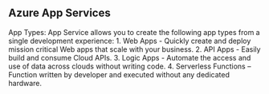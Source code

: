 ## Azure App Services

App Types:
	App Service allows you to create the following app types from a single development experience:
	1.	Web Apps - Quickly create and deploy mission critical Web apps that scale with your business.
	2.	API Apps - Easily build and consume Cloud APIs.
	3.	Logic Apps - Automate the access and use of data across clouds without writing code.
	4.	Serverless Functions – Function written by developer and executed without any dedicated hardware.

